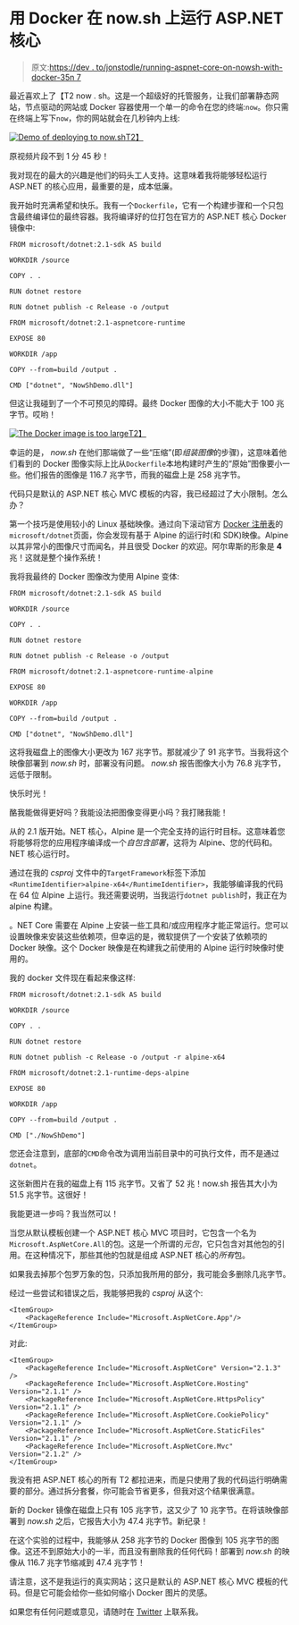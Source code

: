 # 用 Docker 在 now.sh 上运行 ASP.NET 核心

> 原文:[https://dev . to/jonstodle/running-aspnet-core-on-nowsh-with-docker-35n 7](https://dev.to/jonstodle/running-aspnet-core-on-nowsh-with-docker-35n7)

最近喜欢上了【T2 now . sh。这是一个超级好的托管服务，让我们部署静态网站，节点驱动的网站或 Docker 容器使用一个单一的命令在您的终端:`now`。你只需在终端上写下`now`，你的网站就会在几秒钟内上线:

[![Demo of deploying to now.sh](../Images/2fcf7138b1fc7548a5feda05cb84beee.png)T2】](https://res.cloudinary.com/practicaldev/image/fetch/s--hwsDvCpt--/c_limit%2Cf_auto%2Cfl_progressive%2Cq_66%2Cw_880/https://blog.jonstodle.com/content/images/2018/09/now-sh-demo-2.gif)

原视频片段不到 1 分 45 秒！

我对现在的最大的兴趣是他们的码头工人支持。这意味着我将能够轻松运行 ASP.NET 的核心应用，最重要的是，成本低廉。

我开始时充满希望和快乐。我有一个`Dockerfile`，它有一个构建步骤和一个只包含最终编译位的最终容器。我将编译好的位打包在官方的 ASP.NET 核心 Docker 镜像中:

```
FROM microsoft/dotnet:2.1-sdk AS build

WORKDIR /source

COPY . .

RUN dotnet restore

RUN dotnet publish -c Release -o /output

FROM microsoft/dotnet:2.1-aspnetcore-runtime

EXPOSE 80

WORKDIR /app

COPY --from=build /output .

CMD ["dotnet", "NowShDemo.dll"] 
```

但这让我碰到了一个不可预见的障碍。最终 Docker 图像的大小不能大于 100 兆字节。哎哟！

[![The Docker image is too large](../Images/ea7101b2e65e421438e0028358456856.png)T2】](https://res.cloudinary.com/practicaldev/image/fetch/s--uGa_Bjj5--/c_limit%2Cf_auto%2Cfl_progressive%2Cq_auto%2Cw_880/https://blog.jonstodle.com/content/images/2018/09/docker-image-too-large-1.png)

幸运的是， *now.sh* 在他们那端做了一些“压缩”(即*组装图像*的步骤)，这意味着他们看到的 Docker 图像实际上比从`Dockerfile`本地构建时产生的“原始”图像要小一些。他们报告的图像是 116.7 兆字节，而我的磁盘上是 258 兆字节。

代码只是默认的 ASP.NET 核心 MVC 模板的内容，我已经超过了大小限制。怎么办？

第一个技巧是使用较小的 Linux 基础映像。通过向下滚动官方 [Docker 注册表](https://store.docker.com/community/images/microsoft/dotnet)的`microsoft/dotnet`页面，你会发现有基于 Alpine 的运行时(和 SDK)映像。Alpine 以其非常小的图像尺寸而闻名，并且很受 Docker 的欢迎。阿尔卑斯的形象是 **4** 兆！这就是整个操作系统！

我将我最终的 Docker 图像改为使用 Alpine 变体:

```
FROM microsoft/dotnet:2.1-sdk AS build

WORKDIR /source

COPY . .

RUN dotnet restore

RUN dotnet publish -c Release -o /output

FROM microsoft/dotnet:2.1-aspnetcore-runtime-alpine

EXPOSE 80

WORKDIR /app

COPY --from=build /output .

CMD ["dotnet", "NowShDemo.dll"] 
```

这将我磁盘上的图像大小更改为 167 兆字节。那就减少了 91 兆字节。当我将这个映像部署到 *now.sh* 时，部署没有问题。 *now.sh* 报告图像大小为 76.8 兆字节，远低于限制。

快乐时光！

酪我能做得更好吗？我能设法把图像变得更小吗？我打赌我能！

从的 2.1 版开始。NET 核心，Alpine 是一个完全支持的运行时目标。这意味着您将能够将您的应用程序编译成一个*自包含部署*，这将为 Alpine、您的代码和。NET 核心运行时。

通过在我的 *csproj* 文件中的`TargetFramework`标签下添加`<RuntimeIdentifier>alpine-x64</RuntimeIdentifier>`，我能够编译我的代码在 64 位 Alpine 上运行。我还需要说明，当我运行`dotnet publish`时，我正在为 alpine 构建。

。NET Core 需要在 Alpine 上安装一些工具和/或应用程序才能正常运行。您可以设置映像来安装这些依赖项，但幸运的是，微软提供了一个安装了依赖项的 Docker 映像。这个 Docker 映像是在构建我之前使用的 Alpine 运行时映像时使用的。

我的 docker 文件现在看起来像这样:

```
FROM microsoft/dotnet:2.1-sdk AS build

WORKDIR /source

COPY . .

RUN dotnet restore

RUN dotnet publish -c Release -o /output -r alpine-x64

FROM microsoft/dotnet:2.1-runtime-deps-alpine

EXPOSE 80

WORKDIR /app

COPY --from=build /output .

CMD ["./NowShDemo"] 
```

您还会注意到，底部的`CMD`命令改为调用当前目录中的可执行文件，而不是通过`dotnet`。

这张新图片在我的磁盘上有 115 兆字节。又省了 52 兆！now.sh 报告其大小为 51.5 兆字节。这很好！

我能更进一步吗？我当然可以！

当您从默认模板创建一个 ASP.NET 核心 MVC 项目时，它包含一个名为`Microsoft.AspNetCore.All`的包。这是一个所谓的*元包*，它只包含对其他包的引用。在这种情况下，那些其他的包就是组成 ASP.NET 核心的*所有*包。

如果我去掉那个包罗万象的包，只添加我所用的部分，我可能会多删除几兆字节。

经过一些尝试和错误之后，我能够把我的 *csproj* 从这个:

```
<ItemGroup>
    <PackageReference Include="Microsoft.AspNetCore.App"/>
</ItemGroup> 
```

对此:

```
<ItemGroup>
    <PackageReference Include="Microsoft.AspNetCore" Version="2.1.3" />
    <PackageReference Include="Microsoft.AspNetCore.Hosting" Version="2.1.1" />
    <PackageReference Include="Microsoft.AspNetCore.HttpsPolicy" Version="2.1.1" />
    <PackageReference Include="Microsoft.AspNetCore.CookiePolicy" Version="2.1.1" />
    <PackageReference Include="Microsoft.AspNetCore.StaticFiles" Version="2.1.1" />
    <PackageReference Include="Microsoft.AspNetCore.Mvc" Version="2.1.2" />
</ItemGroup> 
```

我没有把 ASP.NET 核心的所有 T2 都拉进来，而是只使用了我的代码运行明确需要的部分。通过拆分套餐，你可能会节省更多，但我对这个结果很满意。

新的 Docker 镜像在磁盘上只有 105 兆字节，这又少了 10 兆字节。在将该映像部署到 *now.sh* 之后，它报告大小为 47.4 兆字节。新纪录！

在这个实验的过程中，我能够从 258 兆字节的 Docker 图像到 105 兆字节的图像。这还不到原始大小的一半，而且没有删除我的任何代码！部署到 *now.sh* 的映像从 116.7 兆字节缩减到 47.4 兆字节！

请注意，这不是我运行的真实网站；这只是默认的 ASP.NET 核心 MVC 模板的代码。但是它可能会给你一些如何缩小 Docker 图片的灵感。

如果您有任何问题或意见，请随时在 [Twitter](https://twitter.com/jonstodle) 上联系我。